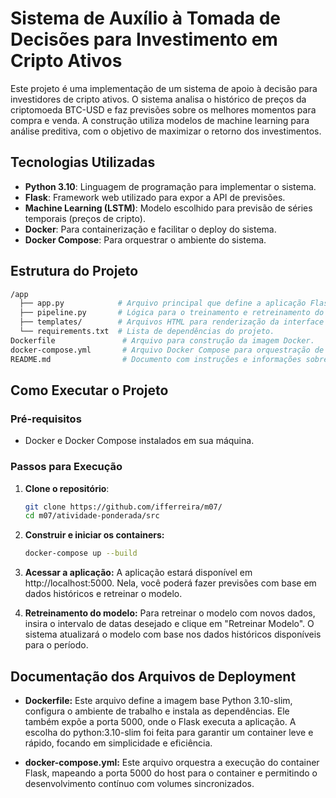 # Sistema de Auxílio à Tomada de Decisões para Investimento em Cripto Ativos

Este projeto é uma implementação de um sistema de apoio à decisão para investidores de cripto ativos. O sistema analisa o histórico de preços da criptomoeda BTC-USD e faz previsões sobre os melhores momentos para compra e venda. A construção utiliza modelos de machine learning para análise preditiva, com o objetivo de maximizar o retorno dos investimentos.

## Tecnologias Utilizadas

- **Python 3.10**: Linguagem de programação para implementar o sistema.
- **Flask**: Framework web utilizado para expor a API de previsões.
- **Machine Learning (LSTM)**: Modelo escolhido para previsão de séries temporais (preços de cripto).
- **Docker**: Para containerização e facilitar o deploy do sistema.
- **Docker Compose**: Para orquestrar o ambiente do sistema.

## Estrutura do Projeto
```bash
/app
  ├── app.py            # Arquivo principal que define a aplicação Flask.
  ├── pipeline.py       # Lógica para o treinamento e retreinamento do modelo LSTM.
  ├── templates/        # Arquivos HTML para renderização da interface web.
  └── requirements.txt  # Lista de dependências do projeto.
Dockerfile               # Arquivo para construção da imagem Docker.
docker-compose.yml       # Arquivo Docker Compose para orquestração de containers.
README.md                # Documento com instruções e informações sobre o projeto.

```


## Como Executar o Projeto

### Pré-requisitos

- Docker e Docker Compose instalados em sua máquina.

### Passos para Execução

1. **Clone o repositório**:
    ```bash
    git clone https://github.com/ifferreira/m07/
    cd m07/atividade-ponderada/src
    ```

2. **Construir e iniciar os containers:**
    ```bash
    docker-compose up --build
    ```

3. **Acessar a aplicação:**
    A aplicação estará disponível em http://localhost:5000. Nela, você poderá fazer previsões com base em dados históricos e retreinar o modelo.

4. **Retreinamento do modelo:** Para retreinar o modelo com novos dados, insira o intervalo de datas desejado e clique em "Retreinar Modelo". O sistema atualizará o modelo com base nos dados históricos disponíveis para o período.

## Documentação dos Arquivos de Deployment

- **Dockerfile:** Este arquivo define a imagem base Python 3.10-slim, configura o ambiente de trabalho e instala as dependências. Ele também expõe a porta 5000, onde o Flask executa a aplicação. A escolha do python:3.10-slim foi feita para garantir um container leve e rápido, focando em simplicidade e eficiência.

- **docker-compose.yml:** Este arquivo orquestra a execução do container Flask, mapeando a porta 5000 do host para o container e permitindo o desenvolvimento contínuo com volumes sincronizados.

